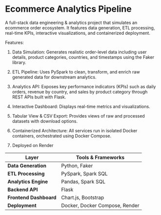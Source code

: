 # Ecommerce Analytics Pipeline

A full-stack data engineering & analytics project that simulates an ecommerce order ecosystem.
It features data generation, ETL processing, real-time KPIs, interactive visualizations, and containerized deployment.

Features:

1. Data Simulation: Generates realistic order-level data including user details, product categories, countries, and timestamps using the Faker library.

2. ETL Pipeline: Uses PySpark to clean, transform, and enrich raw generated data for downstream analytics.

3. Analytics API: Exposes key performance indicators (KPIs) such as daily orders, revenue by country, and sales by product category through REST APIs built with Flask.

4. Interactive Dashboard: Displays real-time metrics and visualizations. 

5. Tabular View & CSV Export: Provides views of raw and processed datasets with download options.

6. Containerized Architecture: All services run in isolated Docker containers, orchestrated using Docker Compose.

7. Deployed on Render 

| Layer                  | Tools & Frameworks             |
| ---------------------- | ------------------------------ |
| **Data Generation**    | Python, Faker                  |
| **ETL Processing**     | PySpark, Spark SQL             |
| **Analytics Engine**   | Pandas, Spark SQL              |
| **Backend API**        | Flask                          |
| **Frontend Dashboard** | Chart.js, Bootstrap            |
| **Deployment**         | Docker, Docker Compose, Render |
